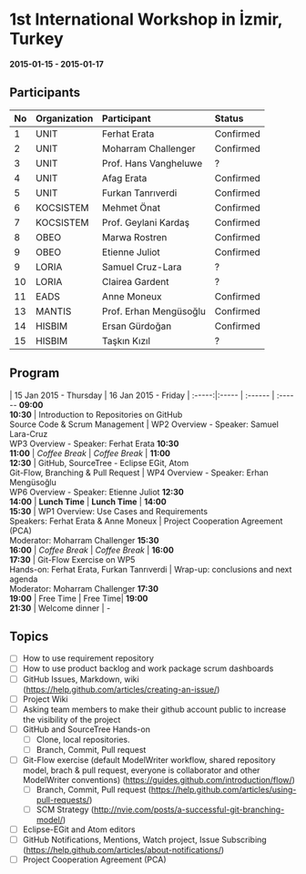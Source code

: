 1st International Workshop in İzmir, Turkey
===
**2015-01-15 - 2015-01-17**

Participants
---

No | Organization  | Participant |Status
:-- | :------ | :--- | :---
1 | UNIT | Ferhat Erata | Confirmed
2 | UNIT | Moharram Challenger | Confirmed
3 | UNIT | Prof. Hans Vangheluwe | ?
4 | UNIT | Afag Erata | Confirmed
5 | UNIT | Furkan Tanrıverdi | Confirmed
6 | KOCSISTEM | Mehmet Önat | Confirmed
7 | KOCSISTEM | Prof. Geylani Kardaş | Confirmed
8 | OBEO | Marwa Rostren | Confirmed
9 | OBEO | Etienne Juliot | Confirmed
9 | LORIA | Samuel Cruz-Lara | ?
10 | LORIA | Clairea Gardent | ?
11 | EADS |Anne Moneux  | Confirmed
13 | MANTIS | Prof. Erhan Mengüsoğlu  | Confirmed
14 | HISBIM | Ersan Gürdoğan | Confirmed
15 | HISBIM | Taşkın Kızıl | ?

Program
-----

 | 15 Jan 2015 - Thursday | 16 Jan 2015 - Friday |
:-----:|:----- | :------ | :------ 
**09:00<br>10:30** | Introduction to Repositories on GitHub <br> Source Code & Scrum Management  | WP2 Overview - Speaker: Samuel Lara-Cruz <br> WP3 Overview - Speaker: Ferhat Erata
**10:30<br>11:00** | *Coffee Break* |  *Coffee Break* |
**11:00<br>12:30** | GitHub, SourceTree - Eclipse EGit, Atom <br> Git-Flow, Branching & Pull Request | WP4 Overview - Speaker: Erhan Mengüsoğlu <br> WP6 Overview - Speaker: Etienne Juliot
**12:30<br>14:00** | **Lunch Time** | **Lunch Time** | 
**14:00<br>15:30** | WP1 Overview: Use Cases and Requirements <br> Speakers: Ferhat Erata & Anne Moneux | Project Cooperation Agreement (PCA) <br> Moderator: Moharram Challenger
**15:30<br>16:00** | *Coffee Break* |  *Coffee Break* |
**16:00<br>17:30** | Git-Flow Exercise on WP5 <br> Hands-on: Ferhat Erata, Furkan Tanrıverdi  | Wrap-up: conclusions and next agenda <br> Moderator: Moharram Challenger 
**17:30<br>19:00** | Free Time | Free Time|
**19:00<br>21:30** | Welcome dinner | -

Topics
---
* [ ] How to use requirement repository
* [ ] How to use product backlog and work package scrum dashboards
* [ ] GitHub Issues, Markdown, wiki (https://help.github.com/articles/creating-an-issue/)
* [ ] Project Wiki
* [ ] Asking team members to make their github account public to increase the visibility of the project
* [ ] GitHub and SourceTree Hands-on
  * [ ] Clone, local repositories. 
  * [ ] Branch, Commit, Pull request
* [ ] Git-Flow exercise (default ModelWriter workflow, shared repository model, brach & pull request, everyone is collaborator and other ModelWriter conventions) (https://guides.github.com/introduction/flow/)
  * [ ] Branch, Commit, Pull request (https://help.github.com/articles/using-pull-requests/) 
  * [ ] SCM Strategy (http://nvie.com/posts/a-successful-git-branching-model/)
* [ ] Eclipse-EGit and Atom editors
* [ ] GitHub Notifications, Mentions, Watch project, Issue Subscribing (https://help.github.com/articles/about-notifications/)
* [ ] Project Cooperation Agreement (PCA)
